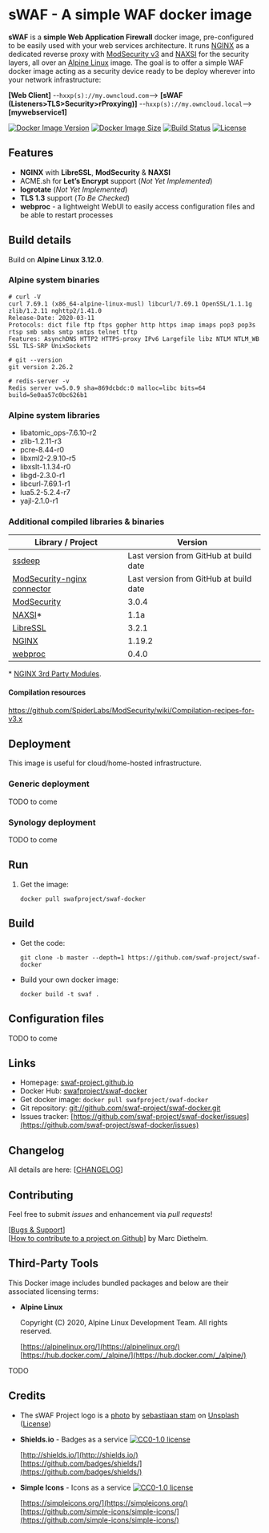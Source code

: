 # sWAF - A simple WAF docker image

**sWAF** is a **simple Web Application Firewall** docker image, pre-configured to be easily used with your web services architecture. It runs [NGINX](https://www.nginx.com/) as a dedicated reverse proxy with [ModSecurity v3](https://www.modsecurity.org/) and [NAXSI](https://github.com/nbs-system/naxsi) for the security layers, all over an [Alpine Linux](https://www.alpinelinux.org/) image. The goal is to offer a simple WAF docker image acting as a security device ready to be deploy wherever into your network infrastructure:

**[Web Client]** --`hxxp(s)://my.owncloud.com`--> **[sWAF (Listeners>TLS>Security>rProxying)]** --`hxxp(s)://my.owncloud.local`--> **[mywebservice1]**

[![Docker Image Version](https://img.shields.io/docker/v/swafproject/swaf-docker?sort=semver&logo=docker)](https://hub.docker.com/repository/docker/swafproject/swaf-docker)
[![Docker Image Size](https://img.shields.io/docker/image-size/swafproject/swaf-docker?sort=semver&logo=docker)](https://hub.docker.com/repository/docker/swafproject/swaf-docker)
[![Build Status](https://img.shields.io/travis/swafproject/swaf-docker/master.svg?logo=travis&label=master)](https://travis-ci.org/swaf-project/swaf-docker)
[![License](https://img.shields.io/github/license/swaf-project/swaf-docker?color=blue)](https://raw.githubusercontent.com/swaf-project/swaf-docker/master/LICENSE)

## Features

* **NGINX** with **LibreSSL**, **ModSecurity** & **NAXSI**
* ACME.sh for **Let’s Encrypt** support (_Not Yet Implemented_)
* **logrotate** (_Not Yet Implemented_)
* **TLS 1.3** support (_To Be Checked_)
* **webproc** - a lightweight WebUI to easily access configuration files and be able to restart processes

## Build details

Build on **Alpine Linux 3.12.0**.

### Alpine system binaries

```shell
# curl -V
curl 7.69.1 (x86_64-alpine-linux-musl) libcurl/7.69.1 OpenSSL/1.1.1g zlib/1.2.11 nghttp2/1.41.0
Release-Date: 2020-03-11
Protocols: dict file ftp ftps gopher http https imap imaps pop3 pop3s rtsp smb smbs smtp smtps telnet tftp
Features: AsynchDNS HTTP2 HTTPS-proxy IPv6 Largefile libz NTLM NTLM_WB SSL TLS-SRP UnixSockets
```

```shell
# git --version
git version 2.26.2
```

```shell
# redis-server -v
Redis server v=5.0.9 sha=869dcbdc:0 malloc=libc bits=64 build=5e0aa57c0bc626b1
```

### Alpine system libraries

* libatomic_ops-7.6.10-r2
* zlib-1.2.11-r3
* pcre-8.44-r0
* libxml2-2.9.10-r5
* libxslt-1.1.34-r0
* libgd-2.3.0-r1
* libcurl-7.69.1-r1
* lua5.2-5.2.4-r7
* yajl-2.1.0-r1

### Additional compiled libraries & binaries

|Library / Project|Version|
|--|--|
|[ssdeep](https://github.com/ssdeep-project/ssdeep)|Last version from GitHub at build date|
|[ModSecurity-nginx connector](https://github.com/SpiderLabs/ModSecurity-nginx)|Last version from GitHub at build date|
|[ModSecurity](https://github.com/SpiderLabs/ModSecurity)|3.0.4|
|[NAXSI](https://github.com/nbs-system/naxsi)*|1.1a|
|[LibreSSL](https://ftp.openbsd.org/pub/OpenBSD/LibreSSL/)|3.2.1|
|[NGINX](http://nginx.org/download/)|1.19.2|
|[webproc](https://github.com/jpillora/webproc)|0.4.0|

\* [NGINX 3rd Party Modules](https://www.nginx.com/resources/wiki/modules/).

#### Compilation resources

<https://github.com/SpiderLabs/ModSecurity/wiki/Compilation-recipes-for-v3.x>

## Deployment

This image is useful for cloud/home-hosted infrastructure.

### Generic deployment

TODO to come

### Synology deployment

TODO to come

## Run

1. Get the image:

    ```shell
    docker pull swafproject/swaf-docker
    ```

## Build

* Get the code:

    ```shell
    git clone -b master --depth=1 https://github.com/swaf-project/swaf-docker
    ```

* Build your own docker image:

    ```shell
    docker build -t swaf .
    ```

## Configuration files

TODO to come

## Links

* Homepage: [swaf-project.github.io](https://swaf-project.github.io/)
* Docker Hub: [swafproject/swaf-docker](https://hub.docker.com/swafproject/swaf-docker)
* Get docker image: `docker pull swafproject/swaf-docker`
* Git repository: [git://github.com/swaf-project/swaf-docker.git](git://github.com/swaf-project/swaf-docker.git)
* Issues tracker: [https://github.com/swaf-project/swaf-docker/issues](https://github.com/swaf-project/swaf-docker/issues)

## Changelog

All details are here: [[CHANGELOG](CHANGELOG.md)]

## Contributing

Feel free to submit *issues* and enhancement via *pull requests*!

[[Bugs & Support](https://github.com/styx0x6/swaf/issues)]  
[[How to contribute to a project on Github](https://gist.github.com/MarcDiethelm/7303312)] by Marc Diethelm.

## Third-Party Tools

This Docker image includes bundled packages and below are their associated licensing terms:

* **Alpine Linux**

    Copyright (C) 2020, Alpine Linux Development Team. All rights reserved.

    [https://alpinelinux.org/](https://alpinelinux.org/)
    [https://hub.docker.com/_/alpine/](https://hub.docker.com/_/alpine/)

TODO

## Credits

* The sWAF Project logo is a [photo](https://unsplash.com/photos/Yre4PGYWCNE) by [sebastiaan stam](https://unsplash.com/@sebastiaanstam) on [Unsplash](https://unsplash.com/) ([License](https://unsplash.com/license))

* **Shields.io** - Badges as a service [![CC0-1.0 license](http://i.creativecommons.org/p/zero/1.0/88x15.png)](https://raw.githubusercontent.com/badges/shields/master/LICENSE)

    [http://shields.io/](http://shields.io/)  
    [https://github.com/badges/shields/](https://github.com/badges/shields/)

* **Simple Icons** - Icons as a service [![CC0-1.0 license](http://i.creativecommons.org/p/zero/1.0/88x15.png)](https://raw.githubusercontent.com/simple-icons/simple-icons/master/LICENSE.md)

    [https://simpleicons.org/](https://simpleicons.org/)  
    [https://github.com/simple-icons/simple-icons/](https://github.com/simple-icons/simple-icons/)
